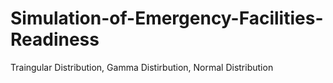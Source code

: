 # Simulation-of-Emergency-Facilities-Readiness
Traingular Distribution, Gamma Distirbution, Normal Distribution
